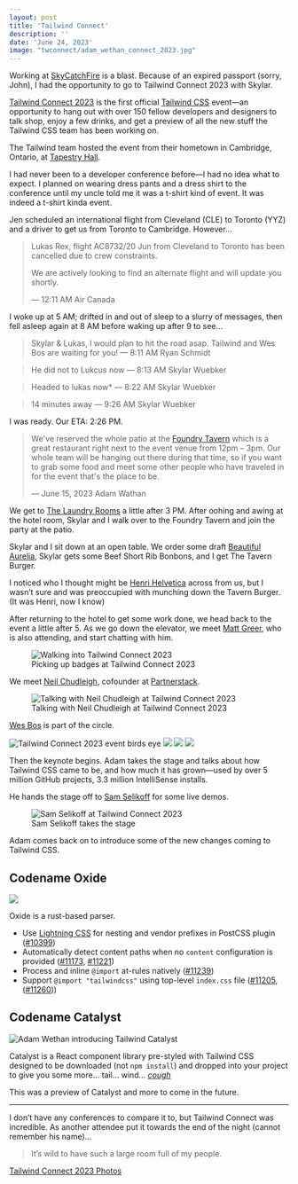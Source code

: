 ```yaml
---
layout: post
title: 'Tailwind Connect'
description: ''
date: 'June 24, 2023'
image: "twconnect/adam_wethan_connect_2023.jpg"
---
```


Working at [SkyCatchFire](https://www.skycatchfire.com/) is a blast. Because of an expired passport (sorry, John), I had the opportunity to go to Tailwind Connect 2023 with Skylar.

[Tailwind Connect 2023](https://connect.tailwindcss.com/) is the first official [Tailwind CSS](https://tailwindcss.com/) event—an opportunity to hang out with over 150 fellow developers and designers to talk shop, enjoy a few drinks, and get a preview of all the new stuff the Tailwind CSS team has been working on.

The Tailwind team hosted the event from their hometown in Cambridge, Ontario, at [Tapestry Hall](https://www.tapestryhall.ca/rooms/grand-hall/).

I had never been to a developer conference before—I had no idea what to expect. I planned on wearing dress pants and a dress shirt to the conference until my uncle told me it was a t-shirt kind of event. It was indeed a t-shirt kinda event.

Jen scheduled an international flight from Cleveland (CLE) to Toronto (YYZ) and a driver to get us from Toronto to Cambridge. However…

> Lukas Rex, flight AC8732/20 Jun from Cleveland to Toronto has been cancelled due to crew constraints.
>
> We are actively looking to find an alternate flight and will update you shortly.
>
> — 12:11 AM Air Canada

I woke up at 5 AM; drifted in and out of sleep to a slurry of messages, then fell asleep again at 8 AM before waking up after 9 to see…

> Skylar & Lukas, I would plan to hit the road asap. Tailwind and Wes Bos are waiting for you! — 8:11 AM Ryan Schmidt

> He did not to Lukcus now — 8:13 AM Skylar Wuebker

> Headed to lukas now* — 8:22 AM Skylar Wuebker

> 14 minutes away — 9:26 AM Skylar Wuebker

I was ready. Our ETA: 2:26 PM.

> We've reserved the whole patio at the [Foundry Tavern](https://foundrytavern.ca/) which is a great restaurant right next to the event venue from 12pm – 3pm. Our whole team will be hanging out there during that time, so if you want to grab some food and meet some other people who have traveled in for the event that's the place to be.
>
> — June 15, 2023 Adam Wathan

We get to [The Laundry Rooms](https://thelaundryrooms.ca/location/cambridge/) a little after 3 PM. After oohing and awing at the hotel room, Skylar and I walk over to the Foundry Tavern and join the party at the patio.

Skylar and I sit down at an open table. We order some draft [Beautiful Aurelia](https://foundrybrewing.ca/product/beautiful-aurelia/), Skylar gets some Beef Short Rib Bonbons, and I get The Tavern Burger.

I noticed who I thought might be [Henri Helvetica](https://twitter.com/HenriHelvetica) across from us, but I wasn’t sure and was preoccupied with munching down the Tavern Burger. (It was Henri, now I know)

After returning to the hotel to get some work done, we head back to the event a little after 5. As we go down the elevator, we meet [Matt Greer](https://www.linkedin.com/in/matt-greer-133405ab), who is also attending, and start chatting with him.

<figure class="blog-figure image component image-big image-fullbleed body-copy-wide">
<img loading='lazy' class="picture-image" src="/images/posts/twconnect/144.jpg" alt="Walking into Tailwind Connect 2023">
<figcaption class="image-text">
Picking up badges at Tailwind Connect 2023
</figcaption>
</figure>

We meet [Neil Chudleigh](https://www.linkedin.com/in/neilchudleigh/), cofounder at [Partnerstack](https://partnerstack.com/).

<figure class="blog-figure image component image-big image-fullbleed body-copy-wide">
<img loading='lazy' class="picture-image" src="/images/posts/twconnect/127.jpg" alt="Talking with Neil Chudleigh at Tailwind Connect 2023">
<figcaption class="image-text">
Talking with Neil Chudleigh at Tailwind Connect 2023
</figcaption>
</figure>

[Wes Bos](https://wesbos.com/) is part of the circle.

<img src="/images/posts/twconnect/133.jpg" loading='lazy' alt="Tailwind Connect 2023 event birds eye">
<img src="/images/posts/twconnect/134.jpg" loading='lazy'>
<img src="/images/posts/twconnect/143.jpg" loading='lazy'>
<img src="/images/posts/twconnect/161.jpg" loading='lazy'>

Then the keynote begins. Adam takes the stage and talks about how Tailwind CSS came to be, and how much it has grown—used by over 5 million GitHub projects, 3.3 million IntelliSense installs.

He hands the stage off to [Sam Selikoff](https://samselikoff.com/) for some live demos.

<figure class="blog-figure image component image-big image-fullbleed body-copy-wide">
<img loading='lazy' class="picture-image" src="/images/posts/twconnect/25.jpg" alt="Sam Selikoff at Tailwind Connect 2023">
<figcaption class="image-text">
Sam Selikoff takes the stage
</figcaption>
</figure>

Adam comes back on to introduce some of the new changes coming to Tailwind CSS.



## Codename Oxide

<img src="/images/posts/twconnect/211.jpg" loading='lazy'>

Oxide is a rust-based parser.

- Use [Lightning CSS](https://lightningcss.dev/) for nesting and vendor prefixes in PostCSS plugin ([#10399](https://github.com/tailwindlabs/tailwindcss/pull/10399))
- Automatically detect content paths when no `content` configuration is provided ([#11173](https://github.com/tailwindlabs/tailwindcss/pull/11173), [#11221](https://github.com/tailwindlabs/tailwindcss/pull/11221))
- Process and inline `@import` at-rules natively ([#11239](https://github.com/tailwindlabs/tailwindcss/pull/11239))
- Support `@import "tailwindcss"` using top-level `index.css` file ([#11205](https://github.com/tailwindlabs/tailwindcss/pull/11205), ([#11260](https://github.com/tailwindlabs/tailwindcss/pull/11260)))

## Codename Catalyst

<img src="/images/posts/twconnect/197.jpg" loading='lazy' alt="Adam Wethan introducing Tailwind Catalyst">

Catalyst is a React component library pre-styled with Tailwind CSS designed to be downloaded (not `npm install`) and dropped into your project to give you some more… tail… wind… *[*cough*](https://getbootstrap.com/)*

This was a preview of Catalyst and more to come in the future.

---

I don’t have any conferences to compare it to, but Tailwind Connect was incredible. As another attendee put it towards the end of the night (cannot remember his name)…

> It’s wild to have such a large room full of my people.

[Tailwind Connect 2023 Photos](https://connect.tailwindcss.com/photos)
